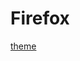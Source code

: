 # Firefox

[theme](https://color.firefox.com/?theme=XQAAAAIjAQAAAAAAAABBKYhm849SCia2CaaEGccwS-xNKlhXsKf61IAfg61cAUUZfKSWXVsdIOcW7x9C1L_Ip8cCayQB-ACba8-YK2K7de_RUd7XKjwhSDJUllhl9T_YH4QMQhFfkIoqtQVyf1D9MAHYPBixBj2szDJ62BsGjn84pS4M9nFclHuffMI0no5J_8gmCMir_nW-dS8riyYxIovtWtMIeoKcAhhLDvj4nVnglqZteIT8a4FaLcfO_9ytlQA)

